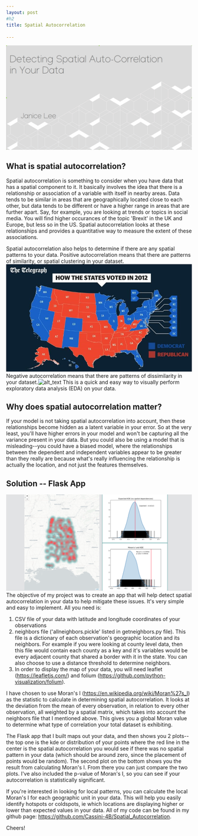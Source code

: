 ```yaml
---
layout: post
#h2
title: Spatial Autocorrelation 

---
```

![alt_text](/pics/spatial.png) 


## What is spatial autocorrelation?
Spatial autocorrelation is something to consider when you have data that has a spatial component to it.  It basically involves the idea that there is a relationship or association of a variable with itself in nearby areas.  Data tends to be similar in areas that are geographically located close to each other, but data tends to be different or have a higher range in areas that are further apart.  Say, for example, you are looking at trends or topics in social media.  You will find higher occurances of the topic 'Brexit' in the UK and Europe, but less so in the US.  Spatial autocorrelation looks at these relationships and provides a quantitative way to measure the extent of these associations.

Spatial autocorrelation also helps to determine if there are any spatial patterns to your data.  Positive autocorrelation means that there are patterns of similarity, or spatial clustering in your dataset.![alt_text](/pics/clustering.png)   Negative autocorrelation means that there are patterns of dissimilarity in your dataset.![alt_text](/pics/dissimilar.png)   This is a quick and easy way to visually perform exploratory data analysis (EDA) on your data.  


## Why does spatial autocorrelation matter?
If your model is not taking spatial autocorrelation into account, then these relationships become hidden as a latent variable in your error.  So at the very least, you'll have higher errors in your model and won't be capturing all the variance present in your data.  But you could also be using a model that is misleading--you could have a biased model, where the relationships between the dependent and independent variables appear to be greater than they really are because what's really influencing the relationship is actually the location, and not just the features themselves.  


## Solution -- Flask App
![alt_text](/pics/spatapp.png)  
The objective of my project was to create an app that will help detect spatial autocorrelation in your data to help mitigate these issues.  It's very simple and easy to implement.  All you need is:

1) CSV file of your data with latitude and longitude coordinates of your observations
2) neighbors file ('allneighbors.pickle' listed in getneighbors.py file).  This file is a dictionary of each observation's geographic location and its neighbors.  For example if you were looking at county level data, then this file would contain each county as a key and it's variables would be every adjacent county that shared a border with it in the state.  You can also choose to use a distance threshold to determine neighbors.
3) In order to display the map of your data, you will need leaflet (https://leafletjs.com/) and folium (https://github.com/python-visualization/folium).

I have chosen to use Moran's I (https://en.wikipedia.org/wiki/Moran%27s_I) as the statistic to calculate in determining spatial autocorrelation.  It looks at the deviation from the mean of every observation, in relation to every other observation, all weighted by a spatial matrix, which takes into account the neighbors file that I mentioned above.  This gives you a global Moran value to determine what type of correlation your total dataset is exhibiting.

The Flask app that I built maps out your data, and then shows you 2 plots--the top one is the kde or distribution of your points where the red line in the center is the spatial autocorrelation you would see if there was no spatial pattern in your data (which should be around zero, since the placement of points would be random).  The second plot on the bottom shows you the result from calculating Moran's I.  From there you can just compare the two plots.  I've also included the p-value of Moran's I, so you can see if your autocorrelation is statistically significant.

If you're interested in looking for local patterns, you can calculate the local Moran's I for each geographic unit in your data.  This will help you easily identify hotspots or coldspots, ie which locations are displaying higher or lower than expected values in your data.  All of my code can be found in my github page: https://github.com/Cassini-4B/Spatial_Autocorrelation.

Cheers!
 

